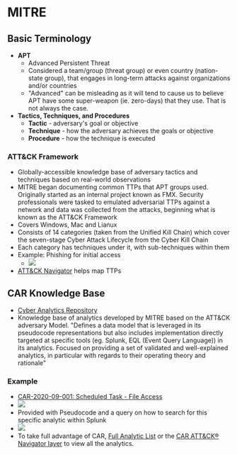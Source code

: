 # MITRE
## Basic Terminology
- **APT**
	- Advanced Persistent Threat
	- Considered a team/group (threat group) or even country (nation-state group), that engages in long-term attacks against organizations and/or countries
	- "Advanced" can be misleading as it will tend to cause us to believe APT have some super-weapon (ie. zero-days) that they use. That is not always the case.
- **Tactics, Techniques, and Procedures**
	- **Tactic** - adversary's goal or objective
	- **Technique** - how the adversary achieves the goals or objective
	- **Procedure** - how the technique is executed
### ATT&CK Framework
- Globally-accessible knowledge base of adversary tactics and techniques based on real-world observations
- MITRE began documenting common TTPs that APT groups used. Originally started as an internal project known as FMX. Security professionals were tasked to emulated adversarial TTPs against a network and data was collected from the attacks, beginning what is known as the ATT&CK Framework
- Covers Windows, Mac and Lianux
- Consists of 14 categories (taken from the Unified Kill Chain) which cover the seven-stage Cyber Attack Lifecycle from the Cyber Kill Chain
- Each category has techniques under it, with sub-techniques within them
- Example: Phishing for initial access
	- ![](assets/Pasted%20image%2020241010134641.png)
- [ATT&CK Navigator](https://mitre-attack.github.io/attack-navigator//#layerURL=https%3A%2F%2Fattack.mitre.org%2Fgroups%2FG0008%2FG0008-enterprise-layer.json) helps map TTPs
## CAR Knowledge Base
- [Cyber Analytics Repository](https://car.mitre.org/)
- Knowledge base of analytics developed by MITRE based on the ATT&CK adversary Model. "Defines a data model that is leveraged in its pseudocode representations but also includes implementation directly targeted at specific tools (eg. Splunk, EQL (Event Query Language)) in its analytics. Focused on providing a set of validated and well-explained analytics, in particular with regards to their operating theory and rationale"
### Example
- [CAR-2020-09-001: Scheduled Task - File Access](https://car.mitre.org/analytics/CAR-2020-09-001/)
- ![](assets/Pasted%20image%2020241010135723.png)
- Provided with Pseudocode and a query on how to search for this specific analytic within Splunk
- ![](assets/Pasted%20image%2020241010135804.png)
- To take full advantage of CAR, [Full Analytic List](https://car.mitre.org/analytics) or the [CAR ATT&CK® Navigator layer](https://mitre-attack.github.io/attack-navigator/#layerURL=https://raw.githubusercontent.com/mitre-attack/car/master/docs/coverage/car_analytic_coverage_04_05_2022.json) to view all the analytics.